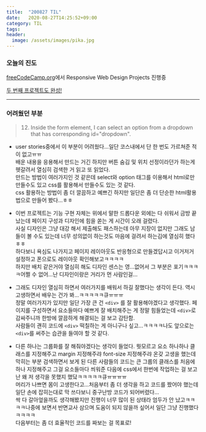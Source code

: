 ```yaml
---
title:  "200827 TIL"
date:   2020-08-27T14:25:52+09:00
category: TIL
tags: 
header:
  image: /assets/images/pika.jpg
---
```


<h3>오늘의 진도</h3>

[freeCodeCamp.org](https://www.freecodecamp.org/)에서 Responsive Web Design Projects 진행중

[두 번째 프로젝트도 완성!](https://codepen.io/code-atelier/full/NWNjKOG)

<hr>

<h3>어려웠던 부분</h3>

> 12. Inside the form element, I can select an option from a dropdown that has corresponding id="dropdown".

 - user stories중에서 이 부분이 어려웠다...일단 코스내에서 단 한 번도 가르쳐준 적이 없고ㅠㅠ
<br>배운 내용을 응용해서 만드는 거긴 하지만 버튼 숨김 및 위치 선정이라던가 하는게 헷갈려서 열심히 검색한 거 읽고 또 읽었다.
<br>만드는 방법이 여러가지인 것 같은데 select와 option 태그를 이용해서 html로만 만들수도 있고 css를 활용해서 만들수도 있는 것 같다.
<br>css 활용하는 방법이 좀 더 깔끔하고 예쁘긴 하지만 일단은 좀 더 단순한 html활용법으로 만들어 봤다...ㅎㅎ

 - 이번 프로젝트는 기능 구현 자체는 위에서 말한 드롭다운 외에는 다 쉬워서 금방 끝났는데 페이지 구성과 디자인에 힘을 쏟는 게 시간이 오래 걸렸다.
<br>사실 디자인은 그냥 대강 해서 제출해도 패스하는데 아무 지장이 없지만 그래도 남들이 볼 수도 있는데 너무 성의없이 하는것도 마음에 걸려서 하는김에 열심히 했다ㅎㅎ
<br>하다보니 욕심도 나가지고 페이지 레이아웃도 반응형으로 만들겠답시고 이거저거 설정하고 폰으로도 레이아웃 확인해보고ㅋㅋㅋㅋ
<br>하지만 배치 같은거야 열심히 해도 디자인 센스는 영...없어서 그 부분은 포기ㅋㅋㅋㅋ어쩔 수 없어...난 디자인이랑은 거리가 먼 사람인걸...

 - 그래도 디자인 열심히 하면서 여러가지를 배워서 하길 잘했다는 생각이 든다. 역시 고생하면서 배우는 건가 봐...ㅋㅋㅋㅋㅋ큐ㅠㅠㅠ
<br>정말 여러가지가 있지만 일단 가장 큰 건 ```<div>``` 를 잘 활용해야겠다고 생각했다. 페이지를 구성하면서 요소들마다 예쁘게 잘 배치해주는 게 정말 힘들었는데 ```<div>```로 감싸주니까 한방에 깔끔하게 해결되는 걸 보고 감탄함.
<br>사람들이 괜히 코드에 ```<div>``` 떡칠하는 게 아니구나 싶고...ㅋㅋㅋㅋ나도 앞으로는 ```<div>```를 써주는 습관을 들여야 할 것 같다.

 - 다른 하나는 그룹화를 잘 해줘야겠다는 생각이 들었다. 뭣모르고 요소 하나하나 클래스를 지정해주고 margin 지정해주랴 font-size 지정해주랴 온갖 고생을 했는데 막히는 부분 검색하면서 보게 된 다른 사람들의 코드는
큰 그룹의 클래스를 처음에 하나 지정해주고 그걸 요소들마다 씌워준 다음에 css에서 한번에 작업하는 걸 보고 난 왜 저 생각을 못했지 했닼ㅋㅋㅋㅋㅋ큐ㅠㅠㅠㅠ
<br>머리가 나쁘면 몸이 고생한다고...처음부터 좀 더 생각을 하고 코드를 짰어야 했는데 일단 손에 잡히는대로 막 쓰다보니 중구난방 코드가 되어버렸다...
<br>싹 다 갈아엎을까도 생각해봤지만 진행이 너무 많이 된 상태라 엄두가 안 났고ㅋㅋㅋㅋ나중에 보면서 반면교사 삼으며 도움이 되지 않을까 싶어서 일단 그냥 진행했다ㅋㅋㅋㅋ
<br>다음부터는 좀 더 효율적인 코드를 짜보는 걸 목표로!

